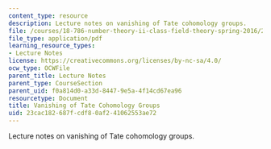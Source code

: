 ```yaml
---
content_type: resource
description: Lecture notes on vanishing of Tate cohomology groups.
file: /courses/18-786-number-theory-ii-class-field-theory-spring-2016/23cac182687fcdf80af241062553ae72_MIT18_786S16_lec16.pdf
file_type: application/pdf
learning_resource_types:
- Lecture Notes
license: https://creativecommons.org/licenses/by-nc-sa/4.0/
ocw_type: OCWFile
parent_title: Lecture Notes
parent_type: CourseSection
parent_uid: f0a814d0-a33d-8447-9e5a-4f14cd67ea96
resourcetype: Document
title: Vanishing of Tate Cohomology Groups
uid: 23cac182-687f-cdf8-0af2-41062553ae72
---
```

Lecture notes on vanishing of Tate cohomology groups.